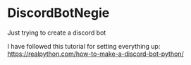 # DiscordBotNegie
Just trying to create a discord bot

I have followed this tutorial for setting everything up:
https://realpython.com/how-to-make-a-discord-bot-python/
